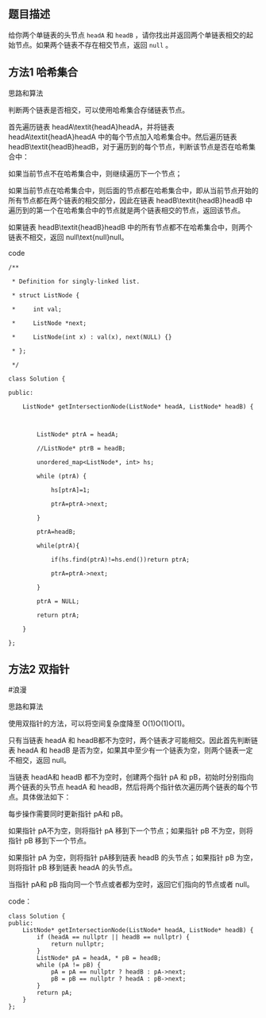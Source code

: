 ## 题目描述
给你两个单链表的头节点 `headA` 和 `headB` ，请你找出并返回两个单链表相交的起始节点。如果两个链表不存在相交节点，返回 `null` 。

## 方法1  哈希集合
思路和算法

判断两个链表是否相交，可以使用哈希集合存储链表节点。

首先遍历链表 headA\textit{headA}headA，并将链表 headA\textit{headA}headA 中的每个节点加入哈希集合中。然后遍历链表 headB\textit{headB}headB，对于遍历到的每个节点，判断该节点是否在哈希集合中：

如果当前节点不在哈希集合中，则继续遍历下一个节点；

如果当前节点在哈希集合中，则后面的节点都在哈希集合中，即从当前节点开始的所有节点都在两个链表的相交部分，因此在链表 headB\textit{headB}headB 中遍历到的第一个在哈希集合中的节点就是两个链表相交的节点，返回该节点。

如果链表 headB\textit{headB}headB 中的所有节点都不在哈希集合中，则两个链表不相交，返回 null\text{null}null。

code
```
/**

 * Definition for singly-linked list.

 * struct ListNode {

 *     int val;

 *     ListNode *next;

 *     ListNode(int x) : val(x), next(NULL) {}

 * };

 */

class Solution {

public:

    ListNode* getIntersectionNode(ListNode* headA, ListNode* headB) {

  

        ListNode* ptrA = headA;

        //ListNode* ptrB = headB;

        unordered_map<ListNode*, int> hs;

        while (ptrA) {

            hs[ptrA]=1;

            ptrA=ptrA->next;

        }

        ptrA=headB;

        while(ptrA){

            if(hs.find(ptrA)!=hs.end())return ptrA;

            ptrA=ptrA->next;

        }

        ptrA = NULL;

        return ptrA;

    }

};
```

## 方法2  双指针
#浪漫 

思路和算法

使用双指针的方法，可以将空间复杂度降至 O(1)O(1)O(1)。

只有当链表 headA 和 headB都不为空时，两个链表才可能相交。因此首先判断链表 headA 和 headB 是否为空，如果其中至少有一个链表为空，则两个链表一定不相交，返回 null。

当链表 headA和 headB 都不为空时，创建两个指针 pA 和 pB，初始时分别指向两个链表的头节点 headA 和 headB，然后将两个指针依次遍历两个链表的每个节点。具体做法如下：

每步操作需要同时更新指针 pA和 pB。

如果指针 pA不为空，则将指针 pA 移到下一个节点；如果指针 pB 不为空，则将指针 pB 移到下一个节点。

如果指针 pA 为空，则将指针 pA移到链表 headB 的头节点；如果指针 pB 为空，则将指针 pB 移到链表 headA 的头节点。

当指针 pA和 pB 指向同一个节点或者都为空时，返回它们指向的节点或者 null。

code：
```
class Solution {
public:
    ListNode* getIntersectionNode(ListNode* headA, ListNode* headB) {
        if (headA == nullptr || headB == nullptr) {
            return nullptr;
        }
        ListNode* pA = headA, * pB = headB;
        while (pA != pB) {
            pA = pA == nullptr ? headB : pA->next;
            pB = pB == nullptr ? headA : pB->next;
        }
        return pA;
    }
};
```

